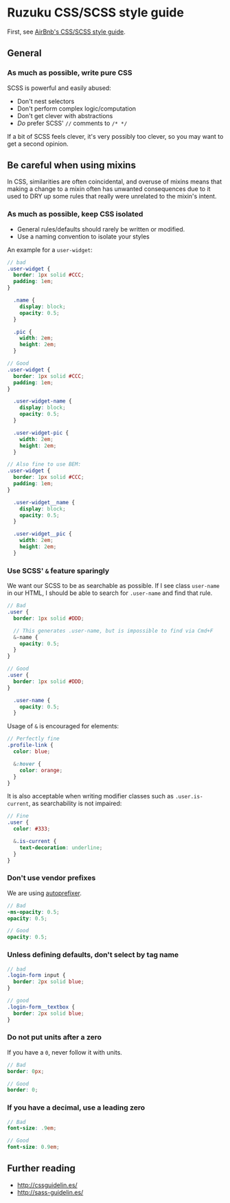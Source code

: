 # Ruzuku CSS/SCSS style guide

First, see [AirBnb's CSS/SCSS style guide](https://github.com/airbnb/css).

## General

### As much as possible, write pure CSS

SCSS is powerful and easily abused:

- Don't nest selectors
- Don't perform complex logic/computation
- Don't get clever with abstractions
- *Do* prefer SCSS' `//` comments to `/* */`

If a bit of SCSS feels clever, it's very possibly too clever, so you may want
to get a second opinion.

## Be careful when using mixins

In CSS, similarities are often coincidental, and overuse of mixins means that
making a change to a mixin often has unwanted consequences due to it used to
DRY up some rules that really were unrelated to the mixin's intent.

### As much as possible, keep CSS isolated

- General rules/defaults should rarely be written or modified.
- Use a naming convention to isolate your styles

An example for a `user-widget`:

```scss
// bad
.user-widget {
  border: 1px solid #CCC;
  padding: 1em;
}

  .name {
    display: block;
    opacity: 0.5;
  }

  .pic {
    width: 2em;
    height: 2em;
  }

// Good
.user-widget {
  border: 1px solid #CCC;
  padding: 1em;
}

  .user-widget-name {
    display: block;
    opacity: 0.5;
  }

  .user-widget-pic {
    width: 2em;
    height: 2em;
  }

// Also fine to use BEM:
.user-widget {
  border: 1px solid #CCC;
  padding: 1em;
}

  .user-widget__name {
    display: block;
    opacity: 0.5;
  }

  .user-widget__pic {
    width: 2em;
    height: 2em;
  }

```

### Use SCSS' `&` feature sparingly

We want our SCSS to be as searchable as possible. If I see class `user-name` in
our HTML, I should be able to search for `.user-name` and find that rule.

```scss
// Bad
.user {
  border: 1px solid #DDD;

  // This generates .user-name, but is impossible to find via Cmd+F
  &-name {
    opacity: 0.5;
  }
}

// Good
.user {
  border: 1px solid #DDD;
}

  .user-name {
    opacity: 0.5;
  }

```

Usage of `&` is encouraged for elements:

```scss
// Perfectly fine
.profile-link {
  color: blue;

  &:hover {
    color: orange;
  }
}
```

It is also acceptable when writing modifier classes such as `.user.is-current`,
as searchability is not impaired:

```scss
// Fine
.user {
  color: #333;

  &.is-current {
    text-decoration: underline;
  }
}
```

### Don't use vendor prefixes

We are using [autoprefixer](https://github.com/postcss/autoprefixer).

```scss
// Bad
-ms-opacity: 0.5;
opacity: 0.5;

// Good
opacity: 0.5;
```

### Unless defining defaults, don't select by tag name

```scss
// bad
.login-form input {
  border: 2px solid blue;
}

// good
.login-form__textbox {
  border: 2px solid blue;
}
```

### Do not put units after a zero

If you have a `0`, never follow it with units.

```scss
// Bad
border: 0px;

// Good
border: 0;
```

### If you have a decimal, use a leading zero

```scss
// Bad
font-size: .9em;

// Good
font-size: 0.9em;
```

## Further reading

- http://cssguidelin.es/
- http://sass-guidelin.es/
